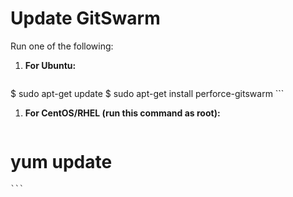 # Update GitSwarm

Run one of the following:

1.  **For Ubuntu:**

    ```
$ sudo apt-get update
$ sudo apt-get install perforce-gitswarm
    ```

1.  **For CentOS/RHEL (run this command as root):**

    ```
# yum update
    ```
